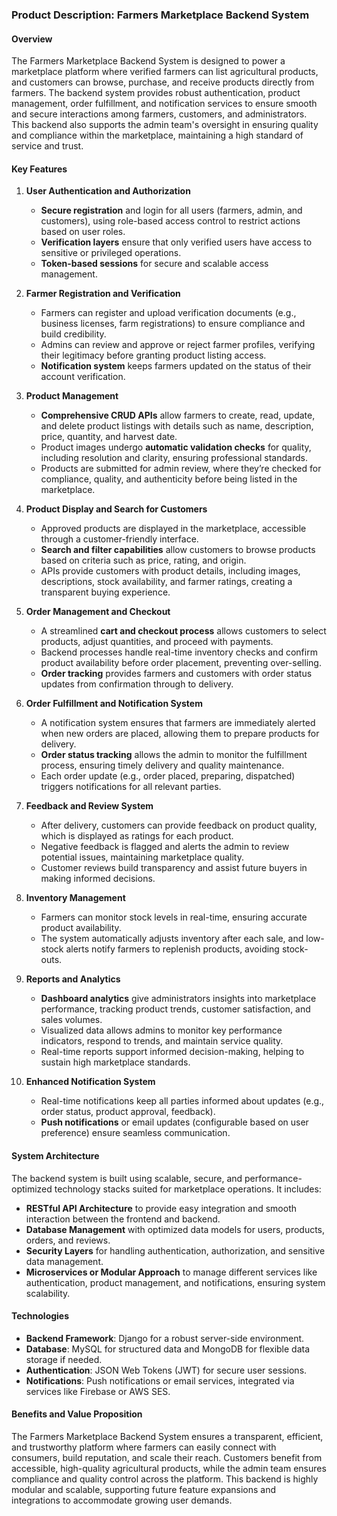 ### Product Description: **Farmers Marketplace Backend System**

#### Overview

The Farmers Marketplace Backend System is designed to power a marketplace platform where verified farmers can list agricultural products, and customers can browse, purchase, and receive products directly from farmers. The backend system provides robust authentication, product management, order fulfillment, and notification services to ensure smooth and secure interactions among farmers, customers, and administrators. This backend also supports the admin team's oversight in ensuring quality and compliance within the marketplace, maintaining a high standard of service and trust.

#### Key Features

1. **User Authentication and Authorization**
   - **Secure registration** and login for all users (farmers, admin, and customers), using role-based access control to restrict actions based on user roles.
   - **Verification layers** ensure that only verified users have access to sensitive or privileged operations.
   - **Token-based sessions** for secure and scalable access management.

2. **Farmer Registration and Verification**
   - Farmers can register and upload verification documents (e.g., business licenses, farm registrations) to ensure compliance and build credibility.
   - Admins can review and approve or reject farmer profiles, verifying their legitimacy before granting product listing access.
   - **Notification system** keeps farmers updated on the status of their account verification.

3. **Product Management**
   - **Comprehensive CRUD APIs** allow farmers to create, read, update, and delete product listings with details such as name, description, price, quantity, and harvest date.
   - Product images undergo **automatic validation checks** for quality, including resolution and clarity, ensuring professional standards.
   - Products are submitted for admin review, where they’re checked for compliance, quality, and authenticity before being listed in the marketplace.

4. **Product Display and Search for Customers**
   - Approved products are displayed in the marketplace, accessible through a customer-friendly interface.
   - **Search and filter capabilities** allow customers to browse products based on criteria such as price, rating, and origin.
   - APIs provide customers with product details, including images, descriptions, stock availability, and farmer ratings, creating a transparent buying experience.

5. **Order Management and Checkout**
   - A streamlined **cart and checkout process** allows customers to select products, adjust quantities, and proceed with payments.
   - Backend processes handle real-time inventory checks and confirm product availability before order placement, preventing over-selling.
   - **Order tracking** provides farmers and customers with order status updates from confirmation through to delivery.

6. **Order Fulfillment and Notification System**
   - A notification system ensures that farmers are immediately alerted when new orders are placed, allowing them to prepare products for delivery.
   - **Order status tracking** allows the admin to monitor the fulfillment process, ensuring timely delivery and quality maintenance.
   - Each order update (e.g., order placed, preparing, dispatched) triggers notifications for all relevant parties.

7. **Feedback and Review System**
   - After delivery, customers can provide feedback on product quality, which is displayed as ratings for each product.
   - Negative feedback is flagged and alerts the admin to review potential issues, maintaining marketplace quality.
   - Customer reviews build transparency and assist future buyers in making informed decisions.

8. **Inventory Management**
   - Farmers can monitor stock levels in real-time, ensuring accurate product availability.
   - The system automatically adjusts inventory after each sale, and low-stock alerts notify farmers to replenish products, avoiding stock-outs.

9. **Reports and Analytics**
   - **Dashboard analytics** give administrators insights into marketplace performance, tracking product trends, customer satisfaction, and sales volumes.
   - Visualized data allows admins to monitor key performance indicators, respond to trends, and maintain service quality.
   - Real-time reports support informed decision-making, helping to sustain high marketplace standards.

10. **Enhanced Notification System**
    - Real-time notifications keep all parties informed about updates (e.g., order status, product approval, feedback).
    - **Push notifications** or email updates (configurable based on user preference) ensure seamless communication.

#### System Architecture

The backend system is built using scalable, secure, and performance-optimized technology stacks suited for marketplace operations. It includes:

- **RESTful API Architecture** to provide easy integration and smooth interaction between the frontend and backend.
- **Database Management** with optimized data models for users, products, orders, and reviews.
- **Security Layers** for handling authentication, authorization, and sensitive data management.
- **Microservices or Modular Approach** to manage different services like authentication, product management, and notifications, ensuring system scalability.

#### Technologies

- **Backend Framework**: Django for a robust server-side environment.
- **Database**: MySQL for structured data and MongoDB for flexible data storage if needed.
- **Authentication**: JSON Web Tokens (JWT) for secure user sessions.
- **Notifications**: Push notifications or email services, integrated via services like Firebase or AWS SES.

#### Benefits and Value Proposition

The Farmers Marketplace Backend System ensures a transparent, efficient, and trustworthy platform where farmers can easily connect with consumers, build reputation, and scale their reach. Customers benefit from accessible, high-quality agricultural products, while the admin team ensures compliance and quality control across the platform. This backend is highly modular and scalable, supporting future feature expansions and integrations to accommodate growing user demands.
